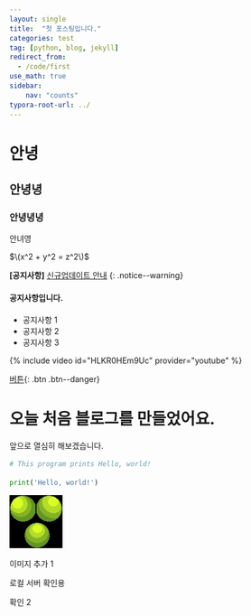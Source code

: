 ```yaml
---
layout: single
title:  "첫 포스팅입니다."
categories: test
tag: [python, blog, jekyll]
redirect_from: 
  - /code/first
use_math: true
sidebar:
    nav: "counts"
typora-root-url: ../
---
```


# 안녕

## 안녕녕

### 안녕녕녕

안녀영

$\(x^2 + y^2 = z^2\)$

**[공지사항]** [신규업데이트 안내](https://www.youtube.com/)
{: .notice--warning}

<div class="notice--success">
<h4>공지사항입니다.</h4>
<ul>
    <li>공지사항 1</li>
    <li>공지사항 2</li>
    <li>공지사항 3</li>
</ul>
</div>

{% include video id="HLKR0HEm9Uc" provider="youtube" %}

[버튼](https://youtube.com){: .btn .btn--danger}

# 오늘 처음 블로그를 만들었어요.

앞으로 열심히 해보겠습니다.





``` python
# This program prints Hello, world!

print('Hello, world!')
```

![Sprite-0005](/images/2024-04-04-first/Sprite-0005.jpg)

이미지 추가 1

로컬 서버 확인용

확인 2
